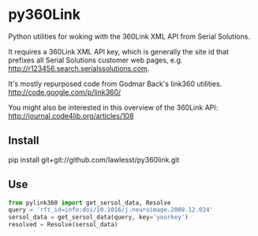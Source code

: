 py360Link
=========
Python utilities for woking with the 360Link XML API from Serial Solutions.  

It requires a 360Link XML API key, which is generally the site id that prefixes all Serial Solutions customer web pages, e.g. http://r123456.search.serialssolutions.com.

It's mostly repurposed code from Godmar Back's link360 utilities.  
http://code.google.com/p/link360/

You might also be interested in this overview of the 360Link API:
http://journal.code4lib.org/articles/108

Install
-------
pip install git+git://github.com/lawlesst/py360link.git

Use
---
```python
from pylink360 import get_sersol_data, Resolve
query = 'rft_id=info:doi/10.1016/j.neuroimage.2009.12.024'
sersol_data = get_sersol_data(query, key='yourkey')
resolved = Resolve(sersol_data)
```